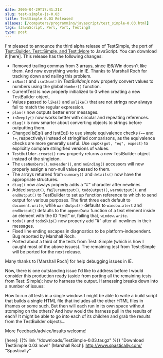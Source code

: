 ```yaml
--- 
date: 2005-04-29T17:41:21Z
slug: test-simple-js-0.03
title: TestSimple 0.03 Released
aliases: [/computers/programming/javascript/test_simple-0.03.html]
tags: [JavaScript, Perl, Port, Testing]
type: post
---
```


I'm pleased to announce the third alpha release of TestSimple, the port of
[Test::Builder, Test::Simple, and Test::More] to JavaScript. You can download it
[here]. This release has the following changes:

-   Removed trailing commas from 3 arrays, since IE6/Win doesn't like them. And
    now everything works in IE. Thanks to Marshall Roch for tracking down and
    nailing this problem.
-   `isNum()` and `isntNum()` in *TestBuilder.js* now properly convert values to
    numbers using the global `Number()` function.
-   CurrentTest is now properly initialized to 0 when creating a new TestBuilder
    object.
-   Values passed to `like()` and `unlike()` that are not strings now always
    fail to match the regular expression.
-   `plan()` now outputs better error messages.
-   `isDeeply()` now works better with circular and repeating references.
-   `diag()` is now smarter about converting objects to strings before
    outputting them.
-   Changed isEq() and isntEq() to use simple equivalence checks (`==` and `!=`,
    respectively) instead of stringified comparisons, as the equivalence checks
    are more generally useful. Use `cmpOk(got, "eq", expect)` to explicitly
    compare stringified versions of values.
-   `TestBuilder.create()` now properly returns a new TestBuilder object instead
    of the singleton.
-   The `useNumbers()`, `noHeader()`, and `noEnding()` accessors will now
    properly assign a non-null value passed to them.
-   The arrays returned from `summary()` and `details()` now have the
    appropriate structures.
-   `diag()` now always properly adds a “\#” character after newlines.
-   Added `output()`, `failureOutput()`, `todoOutput()`, `warnOutput()`, and
    `endOutput()` to TestBuilder to set up function reference to which to send
    output for various purposes. The first three each default to
    `document.write`, while `warnOutput()` defaults to `window.alert` and
    `endOutout()` defaults to the `appendData` function of a text element inside
    an element with the ID “test” or, failing that, `window.write`.
-   `todo()` and `todoSkip()` now properly add “\#” after all newlines in their
    messages.
-   Fixed line ending escapes in diagnostics to be platform-independent. Bug
    reported by Marshall Roch.
-   Ported about a third of the tests from Test::Simple (which is how I caught
    most of the above issues). The remaining test from Test::Simple will be
    ported for the next release.

Many thanks to [Marshall Roch] for help debugging issues in IE.

Now, there is one outstanding issue I'd like to address before I would consider
this production ready (aside from porting all the remaining tests from
Test::Simple): how to harness the output. Harnessing breaks down into a number
of issues:

How to run all tests in a single window. I might be able to write a build script
that builds a single HTML file that includes all the other HTML files in iframes
or some such. But then will each run in its own space without stomping on the
others? And how would the harness pull in the results of each? It might be able
to go into each of its children and grab the results from the TestBuilder
objects…

More Feedback/advice/insults welcome!

  [Test::Builder, Test::Simple, and Test::More]: https://metacpan.org/dist/Test-Simple/
    "Test::Simple and friends on CPAN"
  [here]: {{% link "/downloads/TestSimple-0.03.tar.gz" %}}
    "Download TestSimple 0.03 now!"
  [Marshall Roch]: http://www.spastically.com/ "Spastically"
